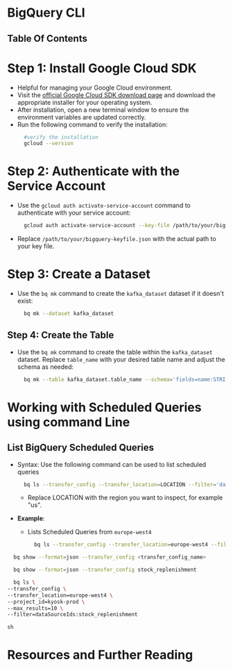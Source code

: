 # BigQuery CLI

## Table Of Contents

# Step 1: Install Google Cloud SDK

- Helpful for managing your Google Cloud environment.
- Visit the [official Google Cloud SDK download page](https://cloud.google.com/sdk/downloads) and download the appropriate installer for your operating system.
- After installation, open a new terminal window to ensure the environment variables are updated correctly.
- Run the following command to verify the installation:
  ```bash
    #verify the installation
    gcloud --version
  ```

# Step 2: Authenticate with the Service Account

- Use the `gcloud auth activate-service-account` command to authenticate with your service account:
  ```sh
    gcloud auth activate-service-account --key-file /path/to/your/bigquery-keyfile.json
  ```
- Replace `/path/to/your/bigquery-keyfile.json` with the actual path to your key file.

# Step 3: Create a Dataset

- Use the `bq mk` command to create the `kafka_dataset` dataset if it doesn't exist:
  ```sh
    bq mk --dataset kafka_dataset
  ```

## Step 4: Create the Table

- Use the `bq mk` command to create the table within the `kafka_dataset` dataset. Replace `table_name` with your desired table name and adjust the schema as needed:
  ```sh
    bq mk --table kafka_dataset.table_name --schema='fields=name:STRING,age:INTEGER'
  ```

# Working with Scheduled Queries using command Line

## List BigQuery Scheduled Queries

- Syntax: Use the following command can be used to list scheduled queries

  ```sh
    bq ls --transfer_config --transfer_location=LOCATION --filter='dataSourceIds:scheduled_query'
  ```

  - Replace LOCATION with the region you want to inspect, for example "us".

- **Example**:
  - Lists Scheduled Queries from `europe-west4`
    ```sh
      bq ls --transfer_config --transfer_location=europe-west4 --filter='dataSourceIds:scheduled_query'
    ```
```sh
  bq show --format=json --transfer_config <transfer_config_name>
```
```sh
  bq show --format=json --transfer_config stock_replenishment
```
```sh
  bq ls \
--transfer_config \
--transfer_location=europe-west4 \
--project_id=kyosk-prod \
--max_results=10 \
--filter=dataSourceIds:stock_replenishment
```
```sh```
# Resources and Further Reading
